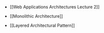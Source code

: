 
* [[Web Applications Architectures Lecture 2]]

* [[Monolithic Architecture]]

* [[Layered Architectural Pattern]]